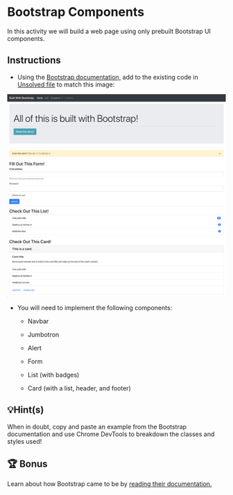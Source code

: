 # Bootstrap Components

In this activity we will build a web page using only prebuilt Bootstrap UI components.

## Instructions

* Using the [Bootstrap documentation,](https://getbootstrap.com) add to the existing code in [Unsolved file](./Unsolved/index.html) to match this image:

![The solution shows a handful of Bootstrap components on top of one another to form a web page.](./solved-screenshot.png)

* You will need to implement the following components:

  * Navbar

  * Jumbotron

  * Alert

  * Form

  * List (with badges)

  * Card (with a list, header, and footer)

## 💡Hint(s)

When in doubt, copy and paste an example from the Bootstrap documentation and use Chrome DevTools to breakdown the classes and styles used!

## 🏆 Bonus

Learn about how Bootstrap came to be by [reading their documentation.](https://getbootstrap.com/docs/4.5/about/overview/) 
